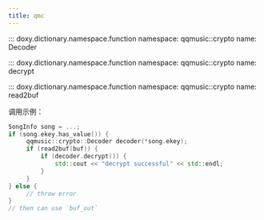 ```yaml
---
title: qmc
---
```


::: doxy.dictionary.namespace.function
    namespace: qqmusic::crypto
    name: Decoder

::: doxy.dictionary.namespace.function
    namespace: qqmusic::crypto
    name: decrypt

::: doxy.dictionary.namespace.function
    namespace: qqmusic::crypto
    name: read2buf

调用示例：
```cpp
SongInfo song = ...;
if (song.ekey.has_value()) {
     qqmusic::crypto::Decoder decoder(*song.ekey);
     if (read2buf(buf)) {
         if (decoder.decrypt()) {
             std::cout << "decrypt successful" << std::endl;
         }
     }
} else {
     // throw error
}
// then can use `buf_out`
```
